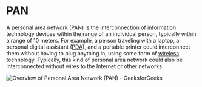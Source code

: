 #  PAN

A personal area network (PAN) is the interconnection of information technology devices within the range of an individual person, typically within a range of 10 meters. For example, a person traveling with a laptop, a personal digital assistant ([PDA](https://searchmobilecomputing.techtarget.com/definition/personal-digital-assistant)), and a portable printer could interconnect them without having to plug anything in, using some form of [wireless](https://searchmobilecomputing.techtarget.com/definition/wireless) technology. Typically, this kind of personal area network could also be interconnected without wires to the Internet or other networks.

![Overview of Personal Area Network (PAN) - GeeksforGeeks](https://media.geeksforgeeks.org/wp-content/uploads/20200624120206/wireless-2.png)